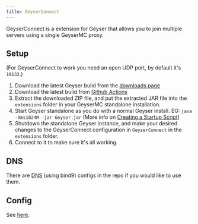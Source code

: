 ```yaml
---
title: GeyserConnect
---
```


GeyserConnect is a extension for Geyser that allows you to join multiple servers using a single GeyserMC proxy.

## Setup
(For GeyserConnect to work you need an open UDP port, by default it's `19132`.)
1. Download the latest Geyser build from the [downloads page](https://geysermc.org/download#standalone)
2. Download the latest build from [Github Actions](https://github.com/GeyserMC/GeyserConnect/actions)
3. Extract the downloaded ZIP file, and put the extracted JAR file into the `extensions` folder in your GeyserMC standalone installation.
4. Start Geyser standalone as you do with a normal Geyser install. EG: `java -Xms1024M -jar Geyser.jar` (More info on [Creating a Startup Script](/geyser/creating-a-startup-script/))
5. Shutdown the standalone Geyser instance, and make your desired changes to the GeyserConnect configuration in `GeyserConnect` in the `extensions` folder.
6. Connect to it to make sure it's all working.

## DNS
There are [DNS](https://github.com/GeyserMC/GeyserConnect/tree/master/bind9) (using bind9) configs in the repo if you would like to use them.

## Config
See [here](https://github.com/GeyserMC/GeyserConnect/blob/master/src/main/resources/config.yml).
